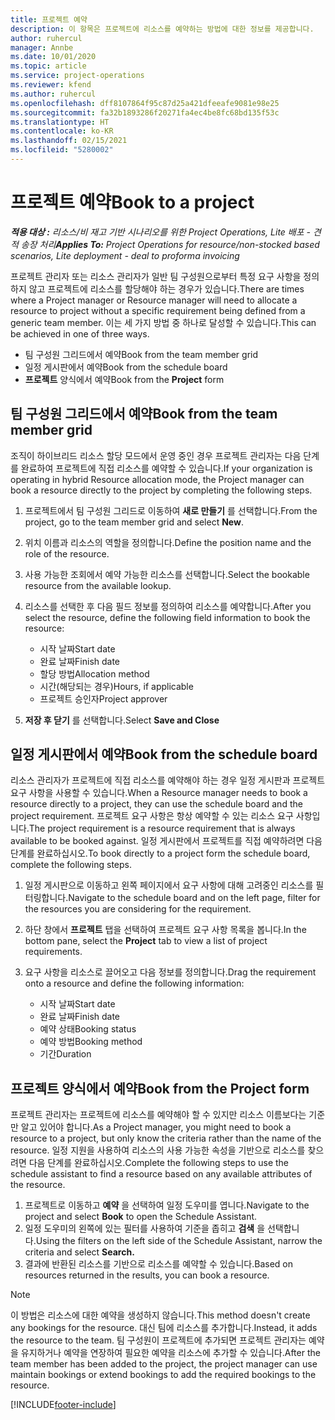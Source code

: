 ```yaml
---
title: 프로젝트 예약
description: 이 항목은 프로젝트에 리소스를 예약하는 방법에 대한 정보를 제공합니다.
author: ruhercul
manager: Annbe
ms.date: 10/01/2020
ms.topic: article
ms.service: project-operations
ms.reviewer: kfend
ms.author: ruhercul
ms.openlocfilehash: dff8107864f95c87d25a421dfeeafe9081e98e25
ms.sourcegitcommit: fa32b1893286f20271fa4ec4be8fc68bd135f53c
ms.translationtype: HT
ms.contentlocale: ko-KR
ms.lasthandoff: 02/15/2021
ms.locfileid: "5280002"
---
```

# <a name="book-to-a-project"></a><span data-ttu-id="5ba53-103">프로젝트 예약</span><span class="sxs-lookup"><span data-stu-id="5ba53-103">Book to a project</span></span>

<span data-ttu-id="5ba53-104">_**적용 대상 :** 리소스/비 재고 기반 시나리오를 위한 Project Operations, Lite 배포 - 견적 송장 처리_</span><span class="sxs-lookup"><span data-stu-id="5ba53-104">_**Applies To:** Project Operations for resource/non-stocked based scenarios, Lite deployment - deal to proforma invoicing_</span></span>

<span data-ttu-id="5ba53-105">프로젝트 관리자 또는 리소스 관리자가 일반 팀 구성원으로부터 특정 요구 사항을 정의하지 않고 프로젝트에 리소스를 할당해야 하는 경우가 있습니다.</span><span class="sxs-lookup"><span data-stu-id="5ba53-105">There are times where a Project manager or Resource manager will need to allocate a resource to project without a specific requirement being defined from a generic team member.</span></span> <span data-ttu-id="5ba53-106">이는 세 가지 방법 중 하나로 달성할 수 있습니다.</span><span class="sxs-lookup"><span data-stu-id="5ba53-106">This can be achieved in one of three ways.</span></span>

- <span data-ttu-id="5ba53-107">팀 구성원 그리드에서 예약</span><span class="sxs-lookup"><span data-stu-id="5ba53-107">Book from the team member grid</span></span>
- <span data-ttu-id="5ba53-108">일정 게시판에서 예약</span><span class="sxs-lookup"><span data-stu-id="5ba53-108">Book from the schedule board</span></span>
- <span data-ttu-id="5ba53-109">**프로젝트** 양식에서 예약</span><span class="sxs-lookup"><span data-stu-id="5ba53-109">Book from the **Project** form</span></span>

## <a name="book-from-the-team-member-grid"></a><span data-ttu-id="5ba53-110">팀 구성원 그리드에서 예약</span><span class="sxs-lookup"><span data-stu-id="5ba53-110">Book from the team member grid</span></span>

<span data-ttu-id="5ba53-111">조직이 하이브리드 리소스 할당 모드에서 운영 중인 경우 프로젝트 관리자는 다음 단계를 완료하여 프로젝트에 직접 리소스를 예약할 수 있습니다.</span><span class="sxs-lookup"><span data-stu-id="5ba53-111">If your organization is operating in hybrid Resource allocation mode, the Project manager can book a resource directly to the project by completing the following steps.</span></span>

1. <span data-ttu-id="5ba53-112">프로젝트에서 팀 구성원 그리드로 이동하여 **새로 만들기** 를 선택합니다.</span><span class="sxs-lookup"><span data-stu-id="5ba53-112">From the project, go to the team member grid and select **New**.</span></span>
2. <span data-ttu-id="5ba53-113">위치 이름과 리소스의 역할을 정의합니다.</span><span class="sxs-lookup"><span data-stu-id="5ba53-113">Define the position name and the role of the resource.</span></span>
3. <span data-ttu-id="5ba53-114">사용 가능한 조회에서 예약 가능한 리소스를 선택합니다.</span><span class="sxs-lookup"><span data-stu-id="5ba53-114">Select the bookable resource from the available lookup.</span></span>
4. <span data-ttu-id="5ba53-115">리소스를 선택한 후 다음 필드 정보를 정의하여 리소스를 예약합니다.</span><span class="sxs-lookup"><span data-stu-id="5ba53-115">After you select the resource, define the following field information to book the resource:</span></span>

    - <span data-ttu-id="5ba53-116">시작 날짜</span><span class="sxs-lookup"><span data-stu-id="5ba53-116">Start date</span></span>
    - <span data-ttu-id="5ba53-117">완료 날짜</span><span class="sxs-lookup"><span data-stu-id="5ba53-117">Finish date</span></span>
    - <span data-ttu-id="5ba53-118">할당 방법</span><span class="sxs-lookup"><span data-stu-id="5ba53-118">Allocation method</span></span>
    - <span data-ttu-id="5ba53-119">시간(해당되는 경우)</span><span class="sxs-lookup"><span data-stu-id="5ba53-119">Hours, if applicable</span></span>
    - <span data-ttu-id="5ba53-120">프로젝트 승인자</span><span class="sxs-lookup"><span data-stu-id="5ba53-120">Project approver</span></span>

6. <span data-ttu-id="5ba53-121">**저장 후 닫기** 를 선택합니다.</span><span class="sxs-lookup"><span data-stu-id="5ba53-121">Select **Save and Close**</span></span>

## <a name="book-from-the-schedule-board"></a><span data-ttu-id="5ba53-122">일정 게시판에서 예약</span><span class="sxs-lookup"><span data-stu-id="5ba53-122">Book from the schedule board</span></span>

<span data-ttu-id="5ba53-123">리소스 관리자가 프로젝트에 직접 리소스를 예약해야 하는 경우 일정 게시판과 프로젝트 요구 사항을 사용할 수 있습니다.</span><span class="sxs-lookup"><span data-stu-id="5ba53-123">When a Resource manager needs to book a resource directly to a project, they can use the schedule board and the project requirement.</span></span> <span data-ttu-id="5ba53-124">프로젝트 요구 사항은 항상 예약할 수 있는 리소스 요구 사항입니다.</span><span class="sxs-lookup"><span data-stu-id="5ba53-124">The project requirement is a resource requirement that is always available to be booked against.</span></span> <span data-ttu-id="5ba53-125">일정 게시판에서 프로젝트를 직접 예약하려면 다음 단계를 완료하십시오.</span><span class="sxs-lookup"><span data-stu-id="5ba53-125">To book directly to a project form the schedule board, complete the following steps.</span></span>

1. <span data-ttu-id="5ba53-126">일정 게시판으로 이동하고 왼쪽 페이지에서 요구 사항에 대해 고려중인 리소스를 필터링합니다.</span><span class="sxs-lookup"><span data-stu-id="5ba53-126">Navigate to the schedule board and on the left page, filter for the resources you are considering for the requirement.</span></span>
2. <span data-ttu-id="5ba53-127">하단 창에서 **프로젝트** 탭을 선택하여 프로젝트 요구 사항 목록을 봅니다.</span><span class="sxs-lookup"><span data-stu-id="5ba53-127">In the bottom pane, select the **Project** tab to view a list of project requirements.</span></span>
3. <span data-ttu-id="5ba53-128">요구 사항을 리소스로 끌어오고 다음 정보를 정의합니다.</span><span class="sxs-lookup"><span data-stu-id="5ba53-128">Drag the requirement onto a resource and define the following information:</span></span>

    - <span data-ttu-id="5ba53-129">시작 날짜</span><span class="sxs-lookup"><span data-stu-id="5ba53-129">Start date</span></span>
    - <span data-ttu-id="5ba53-130">완료 날짜</span><span class="sxs-lookup"><span data-stu-id="5ba53-130">Finish date</span></span>
    - <span data-ttu-id="5ba53-131">예약 상태</span><span class="sxs-lookup"><span data-stu-id="5ba53-131">Booking status</span></span>
    - <span data-ttu-id="5ba53-132">예약 방법</span><span class="sxs-lookup"><span data-stu-id="5ba53-132">Booking method</span></span>
    - <span data-ttu-id="5ba53-133">기간</span><span class="sxs-lookup"><span data-stu-id="5ba53-133">Duration</span></span>

## <a name="book-from-the-project-form"></a><span data-ttu-id="5ba53-134">프로젝트 양식에서 예약</span><span class="sxs-lookup"><span data-stu-id="5ba53-134">Book from the Project form</span></span>

<span data-ttu-id="5ba53-135">프로젝트 관리자는 프로젝트에 리소스를 예약해야 할 수 있지만 리소스 이름보다는 기준만 알고 있어야 합니다.</span><span class="sxs-lookup"><span data-stu-id="5ba53-135">As a Project manager, you might need to book a resource to a project, but only know the criteria rather than the name of the resource.</span></span> <span data-ttu-id="5ba53-136">일정 지원을 사용하여 리소스의 사용 가능한 속성을 기반으로 리소스를 찾으려면 다음 단계를 완료하십시오.</span><span class="sxs-lookup"><span data-stu-id="5ba53-136">Complete the following steps to use the schedule assistant to find a resource based on any available attributes of the resource.</span></span> 

1. <span data-ttu-id="5ba53-137">프로젝트로 이동하고 **예약** 을 선택하여 일정 도우미를 엽니다.</span><span class="sxs-lookup"><span data-stu-id="5ba53-137">Navigate to the project and select **Book** to open the Schedule Assistant.</span></span>
2. <span data-ttu-id="5ba53-138">일정 도우미의 왼쪽에 있는 필터를 사용하여 기준을 좁히고 **검색** 을 선택합니다.</span><span class="sxs-lookup"><span data-stu-id="5ba53-138">Using the filters on the left side of the Schedule Assistant, narrow the criteria and select **Search.**</span></span>
3. <span data-ttu-id="5ba53-139">결과에 반환된 리소스를 기반으로 리소스를 예약할 수 있습니다.</span><span class="sxs-lookup"><span data-stu-id="5ba53-139">Based on resources returned in the results, you can book a resource.</span></span>

> [!NOTE]
> <span data-ttu-id="5ba53-140">이 방법은 리소스에 대한 예약을 생성하지 않습니다.</span><span class="sxs-lookup"><span data-stu-id="5ba53-140">This method doesn't create any bookings for the resource.</span></span> <span data-ttu-id="5ba53-141">대신 팀에 리소스를 추가합니다.</span><span class="sxs-lookup"><span data-stu-id="5ba53-141">Instead, it adds the resource to the team.</span></span> <span data-ttu-id="5ba53-142">팀 구성원이 프로젝트에 추가되면 프로젝트 관리자는 예약을 유지하거나 예약을 연장하여 필요한 예약을 리소스에 추가할 수 있습니다.</span><span class="sxs-lookup"><span data-stu-id="5ba53-142">After the team member has been added to the project, the project manager can use maintain bookings or extend bookings to add the required bookings to the resource.</span></span>


[!INCLUDE[footer-include](../includes/footer-banner.md)]